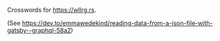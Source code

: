 Crosswords for https://wllrg.rs.

(See https://dev.to/emmawedekind/reading-data-from-a-json-file-with-gatsby--graphql-58a2)
